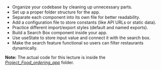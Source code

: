 
<ul>
  <li>Organize your codebase by cleaning up unnecessary parts.</li>
  <li>Set up a proper folder structure for the app.</li>
  <li>Separate each component into its own file for better readability.</li>
  <li>Add a configuration file to store constants (like API URLs or static data).</li>
  <li>Practice different import/export styles (default and named exports).</li>
  <li>Build a Search Box component inside your app.</li>
  <li>Use useState to store input value and connect it with the search box.</li>
  <li>Make the search feature functional so users can filter restaurants dynamically.</li>
</ul>


**Note:** The actual code for this lecture is inside the [_Project_Food_ordering_app_](../Project_Food_ordering_app/) folder.